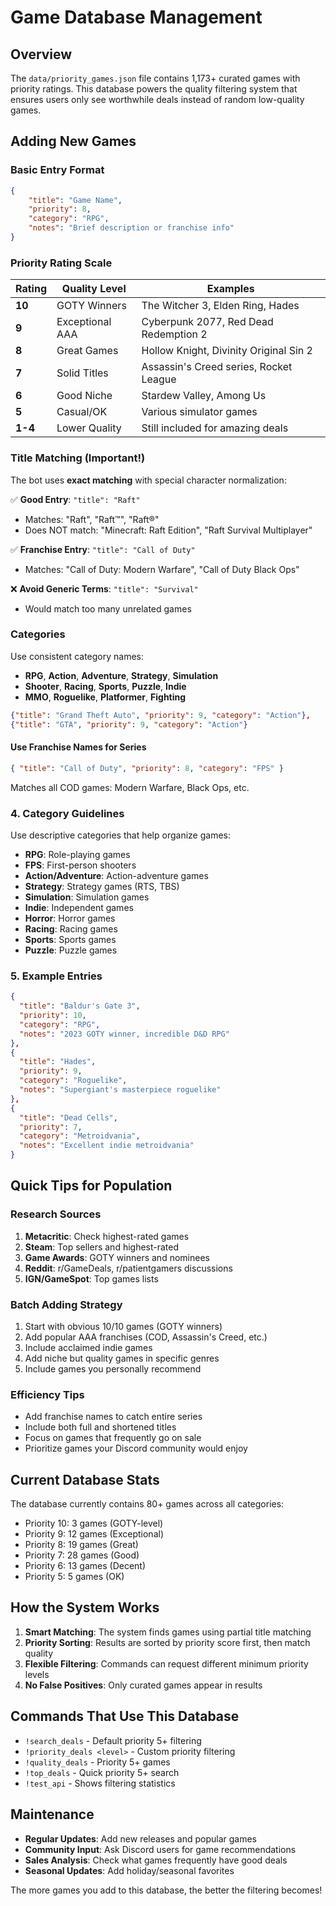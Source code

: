 # Game Database Management

## Overview

The `data/priority_games.json` file contains 1,173+ curated games with priority ratings. This database powers the quality filtering system that ensures users only see worthwhile deals instead of random low-quality games.

## Adding New Games

### Basic Entry Format

```json
{
    "title": "Game Name",
    "priority": 8,
    "category": "RPG",
    "notes": "Brief description or franchise info"
}
```

### Priority Rating Scale

| Rating  | Quality Level   | Examples                               |
| ------- | --------------- | -------------------------------------- |
| **10**  | GOTY Winners    | The Witcher 3, Elden Ring, Hades       |
| **9**   | Exceptional AAA | Cyberpunk 2077, Red Dead Redemption 2  |
| **8**   | Great Games     | Hollow Knight, Divinity Original Sin 2 |
| **7**   | Solid Titles    | Assassin's Creed series, Rocket League |
| **6**   | Good Niche      | Stardew Valley, Among Us               |
| **5**   | Casual/OK       | Various simulator games                |
| **1-4** | Lower Quality   | Still included for amazing deals       |

### Title Matching (Important!)

The bot uses **exact matching** with special character normalization:

✅ **Good Entry**: `"title": "Raft"`

-   Matches: "Raft", "Raft™", "Raft®"
-   Does NOT match: "Minecraft: Raft Edition", "Raft Survival Multiplayer"

✅ **Franchise Entry**: `"title": "Call of Duty"`

-   Matches: "Call of Duty: Modern Warfare", "Call of Duty Black Ops"

❌ **Avoid Generic Terms**: `"title": "Survival"`

-   Would match too many unrelated games

### Categories

Use consistent category names:

-   **RPG**, **Action**, **Adventure**, **Strategy**, **Simulation**
-   **Shooter**, **Racing**, **Sports**, **Puzzle**, **Indie**
-   **MMO**, **Roguelike**, **Platformer**, **Fighting**

```json
{"title": "Grand Theft Auto", "priority": 9, "category": "Action"},
{"title": "GTA", "priority": 9, "category": "Action"}
```

#### Use Franchise Names for Series

```json
{ "title": "Call of Duty", "priority": 8, "category": "FPS" }
```

Matches all COD games: Modern Warfare, Black Ops, etc.

### 4. Category Guidelines

Use descriptive categories that help organize games:

-   **RPG**: Role-playing games
-   **FPS**: First-person shooters
-   **Action/Adventure**: Action-adventure games
-   **Strategy**: Strategy games (RTS, TBS)
-   **Simulation**: Simulation games
-   **Indie**: Independent games
-   **Horror**: Horror games
-   **Racing**: Racing games
-   **Sports**: Sports games
-   **Puzzle**: Puzzle games

### 5. Example Entries

```json
{
  "title": "Baldur's Gate 3",
  "priority": 10,
  "category": "RPG",
  "notes": "2023 GOTY winner, incredible D&D RPG"
},
{
  "title": "Hades",
  "priority": 9,
  "category": "Roguelike",
  "notes": "Supergiant's masterpiece roguelike"
},
{
  "title": "Dead Cells",
  "priority": 7,
  "category": "Metroidvania",
  "notes": "Excellent indie metroidvania"
}
```

## Quick Tips for Population

### Research Sources

1. **Metacritic**: Check highest-rated games
2. **Steam**: Top sellers and highest-rated
3. **Game Awards**: GOTY winners and nominees
4. **Reddit**: r/GameDeals, r/patientgamers discussions
5. **IGN/GameSpot**: Top games lists

### Batch Adding Strategy

1. Start with obvious 10/10 games (GOTY winners)
2. Add popular AAA franchises (COD, Assassin's Creed, etc.)
3. Include acclaimed indie games
4. Add niche but quality games in specific genres
5. Include games you personally recommend

### Efficiency Tips

-   Add franchise names to catch entire series
-   Include both full and shortened titles
-   Focus on games that frequently go on sale
-   Prioritize games your Discord community would enjoy

## Current Database Stats

The database currently contains 80+ games across all categories:

-   Priority 10: 3 games (GOTY-level)
-   Priority 9: 12 games (Exceptional)
-   Priority 8: 19 games (Great)
-   Priority 7: 28 games (Good)
-   Priority 6: 13 games (Decent)
-   Priority 5: 5 games (OK)

## How the System Works

1. **Smart Matching**: The system finds games using partial title matching
2. **Priority Sorting**: Results are sorted by priority score first, then match quality
3. **Flexible Filtering**: Commands can request different minimum priority levels
4. **No False Positives**: Only curated games appear in results

## Commands That Use This Database

-   `!search_deals` - Default priority 5+ filtering
-   `!priority_deals <level>` - Custom priority filtering
-   `!quality_deals` - Priority 5+ games
-   `!top_deals` - Quick priority 5+ search
-   `!test_api` - Shows filtering statistics

## Maintenance

-   **Regular Updates**: Add new releases and popular games
-   **Community Input**: Ask Discord users for game recommendations
-   **Sales Analysis**: Check what games frequently have good deals
-   **Seasonal Updates**: Add holiday/seasonal favorites

The more games you add to this database, the better the filtering becomes!
